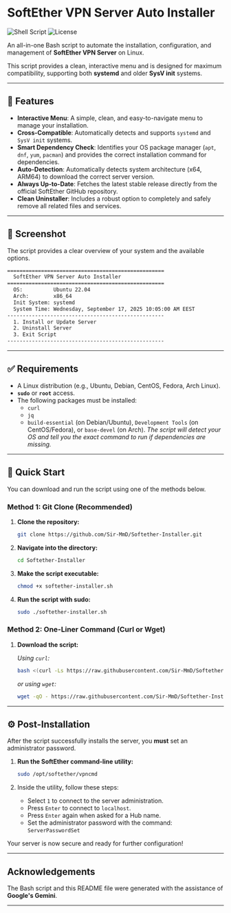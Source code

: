 # SoftEther VPN Server Auto Installer

![Shell Script](https://img.shields.io/badge/language-Shell%20Script-green.svg)
![License](https://img.shields.io/badge/license-MIT-blue.svg)

An all-in-one Bash script to automate the installation, configuration, and management of **SoftEther VPN Server** on Linux.

This script provides a clean, interactive menu and is designed for maximum compatibility, supporting both **systemd** and older **SysV init** systems.

---

## 🌟 Features

-   **Interactive Menu**: A simple, clean, and easy-to-navigate menu to manage your installation.
-   **Cross-Compatible**: Automatically detects and supports `systemd` and `SysV init` systems.
-   **Smart Dependency Check**: Identifies your OS package manager (`apt`, `dnf`, `yum`, `pacman`) and provides the correct installation command for dependencies.
-   **Auto-Detection**: Automatically detects system architecture (x64, ARM64) to download the correct server version.
-   **Always Up-to-Date**: Fetches the latest stable release directly from the official SoftEther GitHub repository.
-   **Clean Uninstaller**: Includes a robust option to completely and safely remove all related files and services.

---

## 📸 Screenshot

The script provides a clear overview of your system and the available options.

```bash
===================================================
  SoftEther VPN Server Auto Installer
===================================================
  OS:          Ubuntu 22.04
  Arch:        x86_64
  Init System: systemd
  System Time: Wednesday, September 17, 2025 10:05:00 AM EEST
---------------------------------------------------
  1. Install or Update Server
  2. Uninstall Server
  3. Exit Script
---------------------------------------------------
```

---

## ✅ Requirements

-   A Linux distribution (e.g., Ubuntu, Debian, CentOS, Fedora, Arch Linux).
-   **`sudo`** or **`root`** access.
-   The following packages must be installed:
    -   `curl`
    -   `jq`
    -   `build-essential` (on Debian/Ubuntu), `Development Tools` (on CentOS/Fedora), or `base-devel` (on Arch).
    *The script will detect your OS and tell you the exact command to run if dependencies are missing.*

---

## 🚀 Quick Start

You can download and run the script using one of the methods below.

### Method 1: Git Clone (Recommended)

1.  **Clone the repository:**
    ```bash
    git clone https://github.com/Sir-MmD/Softether-Installer.git
    ```

2.  **Navigate into the directory:**
    ```bash
    cd Softether-Installer
    ```

3.  **Make the script executable:**
    ```bash
    chmod +x softether-installer.sh
    ```

4.  **Run the script with sudo:**
    ```bash
    sudo ./softether-installer.sh
    ```

### Method 2: One-Liner Command (Curl or Wget)

1.  **Download the script:**

    *Using `curl`:*
    ```bash
    bash <(curl -Ls https://raw.githubusercontent.com/Sir-MmD/Softether-Installer/main/softether-installer.sh) 
    ```
    *or using `wget`:*
    ```bash
    wget -qO - https://raw.githubusercontent.com/Sir-MmD/Softether-Installer/main/softether-installer.sh | sudo bash
    ```
---

## ⚙️ Post-Installation

After the script successfully installs the server, you **must** set an administrator password.

1.  **Run the SoftEther command-line utility:**
    ```bash
    sudo /opt/softether/vpncmd
    ```

2.  Inside the utility, follow these steps:
    -   Select `1` to connect to the server administration.
    -   Press `Enter` to connect to `localhost`.
    -   Press `Enter` again when asked for a Hub name.
    -   Set the administrator password with the command: `ServerPasswordSet`

Your server is now secure and ready for further configuration!

---

## Acknowledgements

The Bash script and this README file were generated with the assistance of **Google's Gemini**.

---
